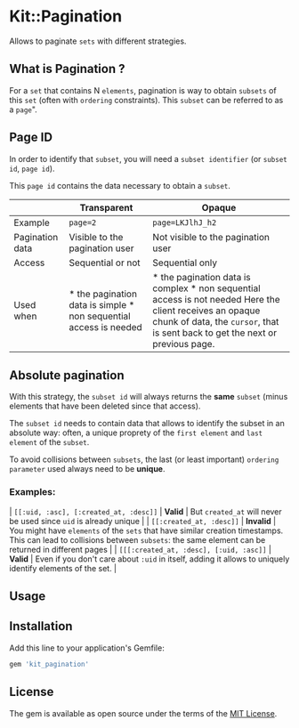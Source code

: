 # Kit::Pagination

Allows to paginate `sets` with different strategies.

## What is Pagination ?
For a `set` that contains N `elements`, pagination is way to obtain `subsets` of this `set` (often with `ordering` constraints). This `subset` can be referred to as a `page`".

## Page ID
In order to identify that `subset`, you will need a `subset identifier` (or `subset id`, `page id`).

This `page id`  contains the data necessary to obtain a `subset`.

|  | **Transparent** | **Opaque** |
|-----------------|-------------------------------------------------------------------|--------------------------------------------------------------------------------------------------------------------------------------------------------------------------------------------|
| Example | `page=2` | `page=LKJlhJ_h2` |
| Pagination data | Visible to the pagination user  | Not visible to the pagination user  |
| Access | Sequential or not | Sequential only |
| Used when | * the pagination data is simple * non sequential access is needed | * the pagination data is complex * non sequential access is not needed Here the client receives an opaque chunk of data, the `cursor`, that is sent back to get the next or previous page. |

## Absolute pagination

With this strategy, the `subset id` will always returns the **same** `subset` (minus elements that have been deleted since that access).

The `subset id` needs to contain data that allows to identify the subset in an absolute way: often, a unique proprety of the `first element` and `last element` of the `subset`.

To avoid collisions between `subsets`, the last (or least important) `ordering parameter` used always need to be **unique**.

### Examples:

| `[[:uid, :asc], [:created_at, :desc]]` | **Valid** | But `created_at` will never be used since `uid` is already unique |
| `[[:created_at, :desc]]` | **Invalid** | You might have `elements` of the `sets` that have similar creation timestamps. This can lead to collisions between `subsets`: the same element can be returned in different pages |
| ``[[[:created_at, :desc], [:uid, :asc]]`` | **Valid** | Even if you don't care about `:uid` in itself, adding it allows to uniquely identify elements of the set. |

## Usage

## Installation
Add this line to your application's Gemfile:

```ruby
gem 'kit_pagination'
```

## License
The gem is available as open source under the terms of the [MIT License](https://opensource.org/licenses/MIT).
